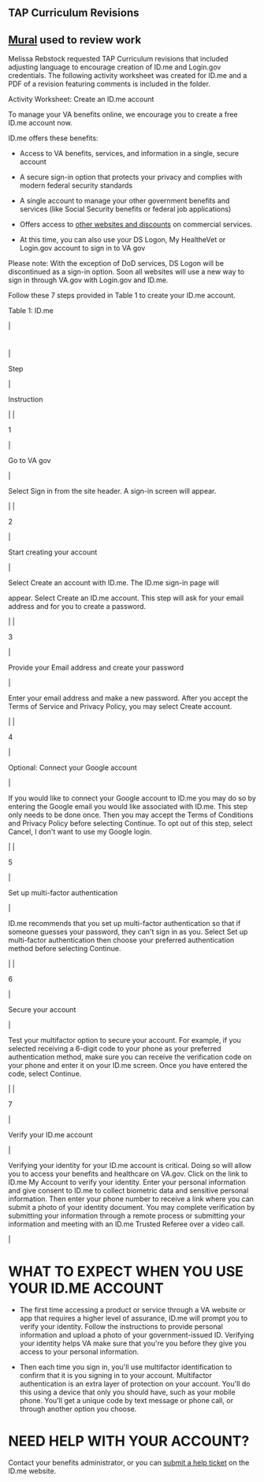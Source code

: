 ## TAP Curriculum Revisions

## [Mural](https://app.mural.co/t/departmentofveteransaffairs9999/m/departmentofveteransaffairs9999/1716211734624/7456b35099d6ecc25e2f3b8d35dcb3f969d5f16b?sender=u1b0df595924572baa8a94764) used to review work

Melissa Rebstock requested TAP Curriculum revisions that included adjusting language to encourage creation of ID.me and Login.gov credentials. The following activity worksheet was created for ID.me and a PDF of a revision featuring comments is included in the folder.


Activity Worksheet: Create an ID.me account

To manage your VA benefits online, we encourage you to create a free ID.me account now.

ID.me offers these benefits:

-   Access to VA benefits, services, and information in a single, secure account

-   A secure sign-in option that protects your privacy and complies with modern federal security standards

-   A single account to manage your other government benefits and services (like Social Security benefits or federal job applications)

-   Offers access to [other websites and discounts](https://www.id.me/privacy?_ga=2.5549872.284209752.1709741728-782667316.1684915095) on commercial services.

-   At this time, you can also use your DS Logon, My HealtheVet or Login.gov account to sign in to VA gov

Please note: With the exception of DoD services, DS Logon will be discontinued as a sign-in option. Soon all websites will use a new way to sign in through VA.gov with Login.gov and ID.me.

Follow these 7 steps provided in Table 1 to create your ID.me account.

Table 1: ID.me

|

#

 |

Step

 |

Instruction

 |
|

1

 |

Go to  VA gov

 |

Select Sign in from the site header. A sign-in screen will appear.

 |
|

2

 |

Start creating your account

 |

Select Create an account with ID.me. The ID.me sign-in  page will

appear. Select Create an ID.me account. This step will ask for your email address and for you to create a password.

 |
|

3

 |

Provide your Email address and create your password

 |

Enter your email address and make a new password. After you accept the Terms of Service and Privacy Policy, you may select Create account.

 |
|

4

 |

Optional: Connect your Google account

 |

If you would like to connect your Google account to ID.me you may do so by entering the Google email you would like associated with ID.me. This step only needs to be done once. Then you may accept the Terms of Conditions and Privacy Policy before selecting Continue. To opt out of this step, select Cancel, I don't want to use my Google login.

 |
|

5

 |

Set up multi-factor authentication

 |

ID.me recommends that you set up multi-factor authentication so that if someone guesses your password, they can't sign in as you. Select Set up multi-factor authentication then choose your preferred authentication method before selecting Continue. 

 |
|

6

 |

Secure your account

 |

Test your multifactor option to secure your account. For example, if you selected receiving a 6-digit code to your phone as your preferred authentication method, make sure you can receive the verification code on your phone and enter it on your ID.me screen. Once you have entered the code, select Continue.

 |
|

7

 |

Verify your ID.me account

 |

Verifying your identity for your ID.me account is critical. Doing so will allow you to access your benefits and healthcare on VA.gov. Click on the link to ID.me My Account to verify your identity. Enter your personal information and give consent to ID.me to collect biometric data and sensitive personal information. Then enter your phone number to receive a link where you can submit a photo of your identity document. You may complete verification by submitting your information through a remote process or submitting your information and meeting with an ID.me Trusted Referee over a video call.

 |

WHAT TO EXPECT WHEN YOU USE YOUR ID.ME ACCOUNT
==============================================

-   The first time accessing a product or service through a VA website or app that requires a higher level of assurance, ID.me will prompt you to verify your identity. Follow the instructions to provide personal information and upload a photo of your government-issued ID. Verifying your identity helps VA make sure that you're you before they give you access to your personal information.

-   Then each time you sign in, you'll use multifactor identification to confirm that it is you signing in to your account. Multifactor authentication is an extra layer of protection on your account. You'll do this using a device that only you should have, such as your mobile phone. You'll get a unique code by text message or phone call, or through another option you choose.

NEED HELP WITH YOUR ACCOUNT?
============================

Contact your benefits administrator, or you can [submit a help ticket](https://help.id.me/hc/en-us/requests/new?ticket_form_id=5988965855383&_ga=2.34580258.284209752.1709741728-782667316.1684915095) on the ID.me website. 
